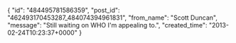  {
   "id": "484495781586359",
   "post_id": "462493170453287_484074394961831",
   "from_name": "Scott Duncan",
   "message": "Still waiting on WHO I'm appealing to.",
   "created_time": "2013-02-24T10:23:37+0000"
 }

